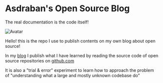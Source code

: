 # Asdraban's Open Source Blog

The real documentation is the code itself!

![Avatar](https://raw.githubusercontent.com/nicolardi/open_blog/main/src/.vuepress/public/images/asdraban_avatar2.webp)

Hello! this is the repo I use to publish contents on my own blog about open source!

In my [blog](https://www.massimonicolardi.it) I publish what I have learned by reading the source code of open source repositories on [github.com](https://github.com)

It is also a "trial & error" experiment to learn how to approach the problem of "understanding what a large and mostly unknown codebase do"



